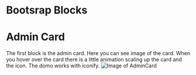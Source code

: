 # Bootsrap Blocks

# Admin Card
The first block is the admin card. Here you can see image of the card. When you hover over the card there is a little animation scaling up the card and the icon. The domo works with iconify.
![Image of AdminCard](https://i.ibb.co/GQrPP9j/Admin-Card.png)
